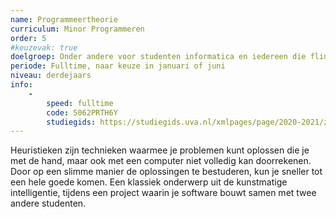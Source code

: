 ```yaml
---
name: Programmeertheorie
curriculum: Minor Programmeren
order: 5
#keuzevak: true
doelgroep: Onder andere voor studenten informatica en iedereen die flink wat programmeervakken heeft gevolgd
periode: Fulltime, naar keuze in januari of juni
niveau: derdejaars
info:
    -
        speed: fulltime
        code: 5062PRTH6Y
        studiegids: https://studiegids.uva.nl/xmlpages/page/2020-2021/zoek-vak/vak/79445
---
```


Heuristieken zijn technieken waarmee je problemen kunt oplossen die je met de hand, maar ook met een computer niet volledig kan doorrekenen. Door op een slimme manier de oplossingen te bestuderen, kun je sneller tot een hele goede komen. Een klassiek onderwerp uit de kunstmatige intelligentie, tijdens een project waarin je software bouwt samen met twee andere studenten.
